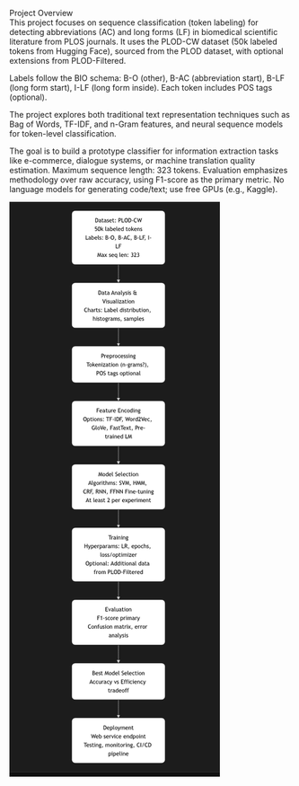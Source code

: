 
Project Overview<br>
This project focuses on sequence classification (token labeling) for detecting abbreviations (AC) and long forms (LF) in biomedical scientific literature from PLOS journals. It uses the PLOD-CW dataset (50k labeled tokens from Hugging Face), sourced from the PLOD dataset, with optional extensions from PLOD-Filtered.

Labels follow the BIO schema: B-O (other), B-AC (abbreviation start), B-LF (long form start), I-LF (long form inside). Each token includes POS tags (optional).

The project explores both traditional text representation techniques such as Bag of Words, TF-IDF, and n-Gram features, and neural sequence models for token-level classification.

The goal is to build a prototype classifier for information extraction tasks like e-commerce, dialogue systems, or machine translation quality estimation.
Maximum sequence length: 323 tokens. Evaluation emphasizes methodology over raw accuracy, using F1-score as the primary metric.
No language models for generating code/text; use free GPUs (e.g., Kaggle).


![Training Strategy](https://github.com/alishaheb/Sequence-classification-LLM/blob/91fd1390840d0690d67bf65cd037dfc978eb839f/schema.png)
